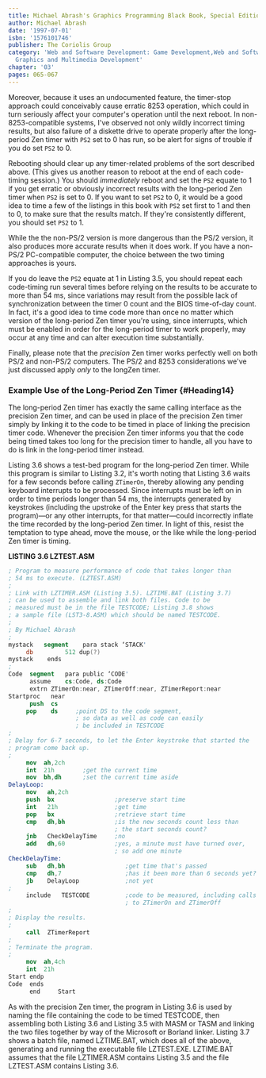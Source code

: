 ```yaml
---
title: Michael Abrash's Graphics Programming Black Book, Special Edition
author: Michael Abrash
date: '1997-07-01'
isbn: '1576101746'
publisher: The Coriolis Group
category: 'Web and Software Development: Game Development,Web and Software Development:
  Graphics and Multimedia Development'
chapter: '03'
pages: 065-067
---
```


Moreover, because it uses an undocumented feature, the timer-stop
approach could conceivably cause erratic 8253 operation, which could in
turn seriously affect your computer's operation until the next reboot.
In non-8253-compatible systems, I've observed not only wildly incorrect
timing results, but also failure of a diskette drive to operate properly
after the long-period Zen timer with `PS2` set to 0 has run, so be
alert for signs of trouble if you do set `PS2` to 0.

Rebooting should clear up any timer-related problems of the sort
described above. (This gives us another reason to reboot at the end of
each code-timing session.) You should *immediately* reboot and set the
`PS2` equate to 1 if you get erratic or obviously incorrect results
with the long-period Zen timer when `PS2` is set to 0. If you want to
set `PS2` to 0, it would be a good idea to time a few of the listings
in this book with `PS2` set first to 1 and then to 0, to make sure
that the results match. If they're consistently different, you should
set `PS2` to 1.

While the the non-PS/2 version is more dangerous than the PS/2 version,
it also produces more accurate results when it does work. If you have a
non-PS/2 PC-compatible computer, the choice between the two timing
approaches is yours.

If you do leave the `PS2` equate at 1 in Listing 3.5, you should
repeat each code-timing run several times before relying on the results
to be accurate to more than 54 ms, since variations may result from the
possible lack of synchronization between the timer 0 count and the BIOS
time-of-day count. In fact, it's a good idea to time code more than once
no matter which version of the long-period Zen timer you're using, since
interrupts, which must be enabled in order for the long-period timer to
work properly, may occur at any time and can alter execution time
substantially.

Finally, please note that the *precision* Zen timer works perfectly well
on both PS/2 and non-PS/2 computers. The PS/2 and 8253 considerations
we've just discussed apply *only* to the longZen timer.

### Example Use of the Long-Period Zen Timer {#Heading14}

The long-period Zen timer has exactly the same calling interface as the
precision Zen timer, and can be used in place of the precision Zen timer
simply by linking it to the code to be timed in place of linking the
precision timer code. Whenever the precision Zen timer informs you that
the code being timed takes too long for the precision timer to handle,
all you have to do is link in the long-period timer instead.

Listing 3.6 shows a test-bed program for the long-period Zen timer.
While this program is similar to Listing 3.2, it's worth noting that
Listing 3.6 waits for a few seconds before calling `ZTimerOn`, thereby
allowing any pending keyboard interrupts to be processed. Since
interrupts must be left on in order to time periods longer than 54 ms,
the interrupts generated by keystrokes (including the upstroke of the
Enter key press that starts the program)—or any other interrupts, for
that matter—could incorrectly inflate the time recorded by the
long-period Zen timer. In light of this, resist the temptation to type
ahead, move the mouse, or the like while the long-period Zen timer is
timing.

**LISTING 3.6 LZTEST.ASM**

```nasm
; Program to measure performance of code that takes longer than
; 54 ms to execute. (LZTEST.ASM)
;
; Link with LZTIMER.ASM (Listing 3.5). LZTIME.BAT (Listing 3.7)
; can be used to assemble and link both files. Code to be
; measured must be in the file TESTCODE; Listing 3.8 shows
; a sample file (LST3-8.ASM) which should be named TESTCODE.
;
; By Michael Abrash
;
mystack   segment    para stack ‘STACK'
     db         512 dup(?)
mystack    ends
;
Code  segment   para public ‘CODE'
      assume    cs:Code, ds:Code
      extrn ZTimerOn:near, ZTimerOff:near, ZTimerReport:near
Startproc   near
      push  cs
     pop    ds     ;point DS to the code segment,
                   ; so data as well as code can easily
                   ; be included in TESTCODE
;
; Delay for 6-7 seconds, to let the Enter keystroke that started the
; program come back up.
;
     mov  ah,2ch
     int  21h        ;get the current time
     mov  bh,dh      ;set the current time aside
DelayLoop:
     mov   ah,2ch
     push  bx                 ;preserve start time
     int   21h                ;get time
     pop   bx                 ;retrieve start time
     cmp   dh,bh              ;is the new seconds count less than
                              ; the start seconds count?
     jnb   CheckDelayTime     ;no
     add   dh,60              ;yes, a minute must have turned over,
                              ; so add one minute
CheckDelayTime:
     sub   dh,bh                 ;get time that's passed
     cmp   dh,7                  ;has it been more than 6 seconds yet?
     jb    DelayLoop             ;not yet
;
     include   TESTCODE          ;code to be measured, including calls
                                 ; to ZTimerOn and ZTimerOff
;
; Display the results.
;
     call  ZTimerReport
;
; Terminate the program.
;
     mov  ah,4ch
     int  21h
Start endp
Code  ends
      end     Start
```

As with the precision Zen timer, the program in Listing 3.6 is used by
naming the file containing the code to be timed TESTCODE, then
assembling both Listing 3.6 and Listing 3.5 with MASM or TASM and
linking the two files together by way of the Microsoft or Borland
linker. Listing 3.7 shows a batch file, named LZTIME.BAT, which does all
of the above, generating and running the executable file LZTEST.EXE.
LZTIME.BAT assumes that the file LZTIMER.ASM contains Listing 3.5 and
the file LZTEST.ASM contains Listing 3.6.